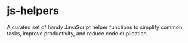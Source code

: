 # js-helpers
A curated set of handy JavaScript helper functions to simplify common tasks, improve productivity, and reduce code duplication.
